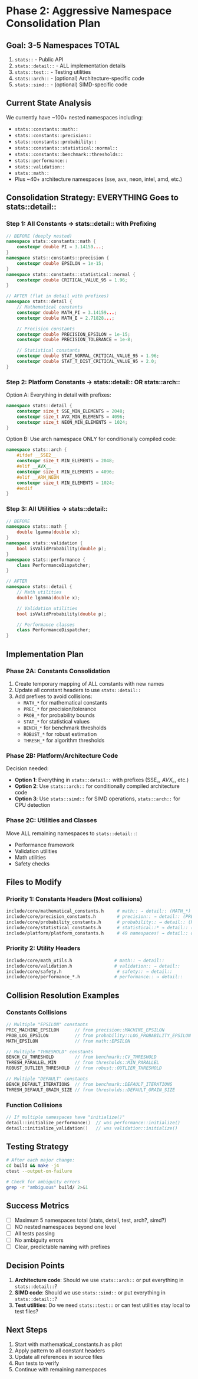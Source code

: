 # Phase 2: Aggressive Namespace Consolidation Plan

## Goal: 3-5 Namespaces TOTAL
1. `stats::` - Public API
2. `stats::detail::` - ALL implementation details
3. `stats::test::` - Testing utilities
4. `stats::arch::` - (optional) Architecture-specific code
5. `stats::simd::` - (optional) SIMD-specific code

## Current State Analysis

We currently have ~100+ nested namespaces including:
- `stats::constants::math::`
- `stats::constants::precision::`
- `stats::constants::probability::`
- `stats::constants::statistical::normal::`
- `stats::constants::benchmark::thresholds::`
- `stats::performance::`
- `stats::validation::`
- `stats::math::`
- Plus ~40+ architecture namespaces (sse, avx, neon, intel, amd, etc.)

## Consolidation Strategy: EVERYTHING Goes to stats::detail::

### Step 1: All Constants → stats::detail:: with Prefixing

```cpp
// BEFORE (deeply nested)
namespace stats::constants::math {
    constexpr double PI = 3.14159...;
}
namespace stats::constants::precision {
    constexpr double EPSILON = 1e-15;
}
namespace stats::constants::statistical::normal {
    constexpr double CRITICAL_VALUE_95 = 1.96;
}

// AFTER (flat in detail with prefixes)
namespace stats::detail {
    // Mathematical constants
    constexpr double MATH_PI = 3.14159...;
    constexpr double MATH_E = 2.71828...;

    // Precision constants
    constexpr double PRECISION_EPSILON = 1e-15;
    constexpr double PRECISION_TOLERANCE = 1e-8;

    // Statistical constants
    constexpr double STAT_NORMAL_CRITICAL_VALUE_95 = 1.96;
    constexpr double STAT_T_DIST_CRITICAL_VALUE_95 = 2.0;
}
```

### Step 2: Platform Constants → stats::detail:: OR stats::arch::

Option A: Everything in detail with prefixes:
```cpp
namespace stats::detail {
    constexpr size_t SSE_MIN_ELEMENTS = 2048;
    constexpr size_t AVX_MIN_ELEMENTS = 4096;
    constexpr size_t NEON_MIN_ELEMENTS = 1024;
}
```

Option B: Use arch namespace ONLY for conditionally compiled code:
```cpp
namespace stats::arch {
    #ifdef __SSE2__
    constexpr size_t MIN_ELEMENTS = 2048;
    #elif __AVX__
    constexpr size_t MIN_ELEMENTS = 4096;
    #elif __ARM_NEON
    constexpr size_t MIN_ELEMENTS = 1024;
    #endif
}
```

### Step 3: All Utilities → stats::detail::

```cpp
// BEFORE
namespace stats::math {
    double lgamma(double x);
}
namespace stats::validation {
    bool isValidProbability(double p);
}
namespace stats::performance {
    class PerformanceDispatcher;
}

// AFTER
namespace stats::detail {
    // Math utilities
    double lgamma(double x);

    // Validation utilities
    bool isValidProbability(double p);

    // Performance classes
    class PerformanceDispatcher;
}
```

## Implementation Plan

### Phase 2A: Constants Consolidation
1. Create temporary mapping of ALL constants with new names
2. Update all constant headers to use `stats::detail::`
3. Add prefixes to avoid collisions:
   - `MATH_*` for mathematical constants
   - `PREC_*` for precision/tolerance
   - `PROB_*` for probability bounds
   - `STAT_*` for statistical values
   - `BENCH_*` for benchmark thresholds
   - `ROBUST_*` for robust estimation
   - `THRESH_*` for algorithm thresholds

### Phase 2B: Platform/Architecture Code
Decision needed:
- **Option 1**: Everything in `stats::detail::` with prefixes (SSE_*, AVX_*, etc.)
- **Option 2**: Use `stats::arch::` for conditionally compiled architecture code
- **Option 3**: Use `stats::simd::` for SIMD operations, `stats::arch::` for CPU detection

### Phase 2C: Utilities and Classes
Move ALL remaining namespaces to `stats::detail::`:
- Performance framework
- Validation utilities
- Math utilities
- Safety checks

## Files to Modify

### Priority 1: Constants Headers (Most collisions)
```bash
include/core/mathematical_constants.h     # math:: → detail:: (MATH_*)
include/core/precision_constants.h        # precision:: → detail:: (PREC_*)
include/core/probability_constants.h      # probability:: → detail:: (PROB_*)
include/core/statistical_constants.h      # statistical::* → detail:: (STAT_*)
include/platform/platform_constants.h     # 49 namespaces! → detail:: or arch::
```

### Priority 2: Utility Headers
```bash
include/core/math_utils.h                # math:: → detail::
include/core/validation.h                # validation:: → detail::
include/core/safety.h                     # safety:: → detail::
include/core/performance_*.h             # performance:: → detail::
```

## Collision Resolution Examples

### Constants Collisions
```cpp
// Multiple "EPSILON" constants
PREC_MACHINE_EPSILON      // from precision::MACHINE_EPSILON
PROB_LOG_EPSILON          // from probability::LOG_PROBABILITY_EPSILON
MATH_EPSILON              // from math::EPSILON

// Multiple "THRESHOLD" constants
BENCH_CV_THRESHOLD        // from benchmark::CV_THRESHOLD
THRESH_PARALLEL_MIN       // from thresholds::MIN_PARALLEL
ROBUST_OUTLIER_THRESHOLD  // from robust::OUTLIER_THRESHOLD

// Multiple "DEFAULT" constants
BENCH_DEFAULT_ITERATIONS  // from benchmark::DEFAULT_ITERATIONS
THRESH_DEFAULT_GRAIN_SIZE // from thresholds::DEFAULT_GRAIN_SIZE
```

### Function Collisions
```cpp
// If multiple namespaces have "initialize()"
detail::initialize_performance()  // was performance::initialize()
detail::initialize_validation()   // was validation::initialize()
```

## Testing Strategy

```bash
# After each major change:
cd build && make -j4
ctest --output-on-failure

# Check for ambiguity errors
grep -r "ambiguous" build/ 2>&1
```

## Success Metrics
- [ ] Maximum 5 namespaces total (stats, detail, test, arch?, simd?)
- [ ] NO nested namespaces beyond one level
- [ ] All tests passing
- [ ] No ambiguity errors
- [ ] Clear, predictable naming with prefixes

## Decision Points

1. **Architecture code**: Should we use `stats::arch::` or put everything in `stats::detail::`?
2. **SIMD code**: Should we use `stats::simd::` or put everything in `stats::detail::`?
3. **Test utilities**: Do we need `stats::test::` or can test utilities stay local to test files?

## Next Steps

1. Start with mathematical_constants.h as pilot
2. Apply pattern to all constant headers
3. Update all references in source files
4. Run tests to verify
5. Continue with remaining namespaces
